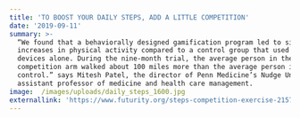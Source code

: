 ```yaml
---
title: 'TO BOOST YOUR DAILY STEPS, ADD A LITTLE COMPETITION'
date: '2019-09-11'
summary: >-
  “We found that a behaviorally designed gamification program led to significant
  increases in physical activity compared to a control group that used wearable
  devices alone. During the nine-month trial, the average person in the
  competition arm walked about 100 miles more than the average person in
  control.” says Mitesh Patel, the director of Penn Medicine’s Nudge Unit and an
  assistant professor of medicine and health care management.
image:  /images/uploads/daily_steps_1600.jpg
externallink: 'https://www.futurity.org/steps-competition-exercise-2157282-2/'
---
```


